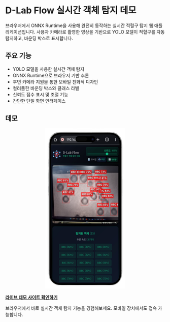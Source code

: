 # D-Lab Flow 실시간 객체 탐지 데모

브라우저에서 ONNX Runtime을 사용해 완전히 동작하는 실시간 적혈구 탐지 웹 애플리케이션입니다.
사용자 카메라로 촬영한 영상을 기반으로 YOLO 모델이 적혈구를 자동 탐지하고, 바운딩 박스로 표시합니다.

## 주요 기능

- YOLO 모델을 사용한 실시간 객체 탐지
- ONNX Runtime으로 브라우저 기반 추론
- 후면 카메라 지원을 통한 모바일 친화적 디자인
- 컬러풀한 바운딩 박스와 클래스 라벨
- 신뢰도 점수 표시 및 조절 기능
- 간단한 단일 화면 인터페이스

## 데모

<div align="center">
  <img src="/public/objectDetectionDemo.png" alt="D-Lab Flow 객체 탐지 데모 스크린샷" width="50%">
</div>

**[라이브 데모 사이트 확인하기](https://dlabflow-yolo-onnx-react-rbc.vercel.app/)**

브라우저에서 바로 실시간 객체 탐지 기능을 경험해보세요. 모바일 장치에서도 접속 가능합니다.

